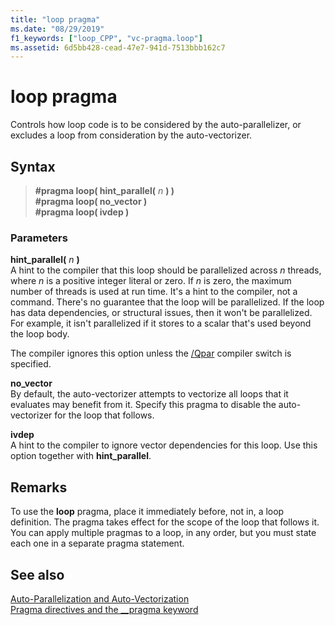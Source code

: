 ```yaml
---
title: "loop pragma"
ms.date: "08/29/2019"
f1_keywords: ["loop_CPP", "vc-pragma.loop"]
ms.assetid: 6d5bb428-cead-47e7-941d-7513bbb162c7
---
```

# loop pragma

Controls how loop code is to be considered by the auto-parallelizer, or excludes a loop from consideration by the auto-vectorizer.

## Syntax

> **#pragma loop( hint_parallel(** *n* **) )**\
> **#pragma loop( no_vector )**\
> **#pragma loop( ivdep )**

### Parameters

**hint_parallel(** *n* **)**\
A hint to the compiler that this loop should be parallelized across *n* threads, where *n* is a positive integer literal or zero. If *n* is zero, the maximum number of threads is used at run time. It's a hint to the compiler, not a command. There's no guarantee that the loop will be parallelized. If the loop has data dependencies, or structural issues, then it won't be parallelized. For example, it isn't parallelized if it stores to a scalar that's used beyond the loop body.

The compiler ignores this option unless the [/Qpar](../build/reference/qpar-auto-parallelizer.md) compiler switch is specified.

**no_vector**\
By default, the auto-vectorizer attempts to vectorize all loops that it evaluates may benefit from it. Specify this pragma to disable the auto-vectorizer for the loop that follows.

**ivdep**\
A hint to the compiler to ignore vector dependencies for this loop. Use this option together with **hint_parallel**.

## Remarks

To use the **loop** pragma, place it immediately before, not in, a loop definition. The pragma takes effect for the scope of the loop that follows it. You can apply multiple pragmas to a loop, in any order, but you must state each one in a separate pragma statement.

## See also

[Auto-Parallelization and Auto-Vectorization](../parallel/auto-parallelization-and-auto-vectorization.md)\
[Pragma directives and the __pragma keyword](../preprocessor/pragma-directives-and-the-pragma-keyword.md)
